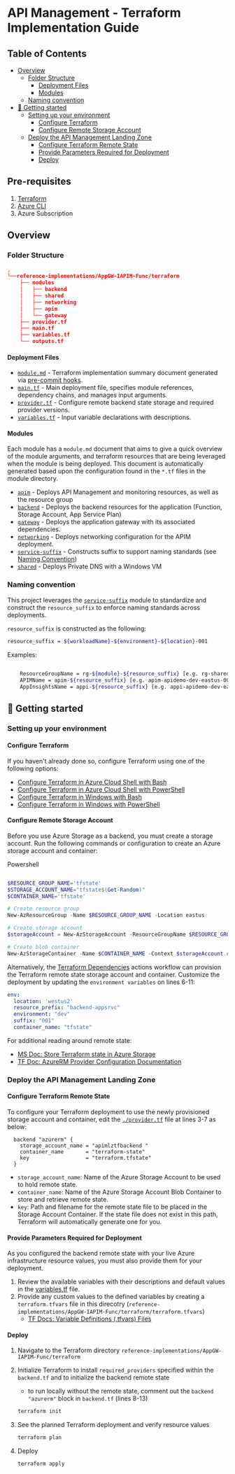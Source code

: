 # API Management - Terraform Implementation Guide

## Table of Contents

- [Overview](#overview)
  - [Folder Structure](#folder-structure)
    - [Deployment Files](#deployment-files)
    - [Modules](#modules)
  - [Naming convention](#naming-convention)
- [:rocket: Getting started](#-rocket--getting-started)
  - [Setting up your environment](#setting-up-your-environment)
    - [Configure Terraform](#configure-terraform)
    - [Configure Remote Storage Account](#configure-remote-storage-account)
  - [Deploy the API Management Landing Zone](#deploy-the-api-management-landing-zone)
    - [Configure Terraform Remote State](#configure-terraform-remote-state)
    - [Provide Parameters Required for Deployment](#provide-parameters-required-for-deployment)
    - [Deploy](#deploy)

## Pre-requisites

1. [Terraform](#configure-terraform)
1. [Azure CLI](https://docs.microsoft.com/en-us/cli/azure/install-azure-cli)
1. Azure Subscription

## Overview

### Folder Structure

```json
.
└──reference-implementations/AppGW-IAPIM-Func/terraform
    ├── modules
    │   ├── backend
    │   ├── shared
    │   ├── networking
    │   ├── apim
    │   └── gateway
    ├── provider.tf
    ├── main.tf
    ├── variables.tf
    └── outputs.tf

```

#### Deployment Files

- [`module.md`](./module.md) - Terraform implementation summary document generated via [pre-commit hooks](../../../.pre-commit-config.yaml).
- [`main.tf`](./main.tf) - Main deployment file, specifies module references, dependency chains, and manages input arguments.
- [`provider.tf`](./provider.tf) - Configure remote backend state storage and required provider versions.
- [`variables.tf`](./variables.tf) - Input variable declarations with descriptions.

#### Modules

Each module has a `module.md` document that aims to give a quick overview of the module arguments, and terraform resources that are being leveraged when the module is being deployed.
This document is automatically generated based upon the configuration found in the `*.tf` files in the module directory.

- [`apim`](./modules/apim/module.md) - Deploys API Management and monitoring resources, as well as the resource group
- [`backend`](./modules/backend/module.md) - Deploys the backend resources for the application (Function, Storage Account, App Service Plan)
- [`gateway`](./modules/gateway/module.md) - Deploys the application gateway with its associated dependencies.
- [`networking`](./modules/networking/module.md) - Deploys networking configuration for the APIM deployment.
- [`service-suffix`](./modules/service-suffix/module.md) - Constructs suffix to support naming standards (see [Naming Convention](#naming-convention))
- [`shared`](./modules/shared/module.md) - Deploys Private DNS with a Windows VM

### Naming convention

This project leverages the [`service-suffix`](./modules/service-suffix/) module to standardize and construct the `resource_suffix` to enforce naming standards across deployments.

`resource_suffix` is constructed as the following:

```bash
resource_suffix = ${workloadName}-${environment}-${location}-001
```

Examples:

```bash
    
    ResourceGroupName = rg-${module}-${resource_suffix} [e.g. rg-shared-apidemo-dev-eastus-001]
    APIMName = apim-${resource_suffix} [e.g. apim-apidemo-dev-eastus-001]
    AppInsightsName = appi-${resource_suffix} [e.g. appi-apidemo-dev-eastus-001]
```

## :rocket: Getting started

### Setting up your environment

#### Configure Terraform

If you haven't already done so, configure Terraform using one of the following options:

- [Configure Terraform in Azure Cloud Shell with Bash](https://docs.microsoft.com/en-us/azure/developer/terraform/get-started-cloud-shell-bash)
- [Configure Terraform in Azure Cloud Shell with PowerShell](https://docs.microsoft.com/en-us/azure/developer/terraform/get-started-cloud-shell-powershell)
- [Configure Terraform in Windows with Bash](https://docs.microsoft.com/en-us/azure/developer/terraform/get-started-windows-bash)
- [Configure Terraform in Windows with PowerShell](https://docs.microsoft.com/en-us/azure/developer/terraform/get-started-windows-powershell)

#### Configure Remote Storage Account

Before you use Azure Storage as a backend, you must create a storage account.
Run the following commands or configuration to create an Azure storage account and container:

Powershell

```powershell

$RESOURCE_GROUP_NAME='tfstate'
$STORAGE_ACCOUNT_NAME="tfstate$(Get-Random)"
$CONTAINER_NAME='tfstate'

# Create resource group
New-AzResourceGroup -Name $RESOURCE_GROUP_NAME -Location eastus

# Create storage account
$storageAccount = New-AzStorageAccount -ResourceGroupName $RESOURCE_GROUP_NAME -Name $STORAGE_ACCOUNT_NAME -SkuName Standard_LRS -Location eastus -AllowBlobPublicAccess $true

# Create blob container
New-AzStorageContainer -Name $CONTAINER_NAME -Context $storageAccount.context -Permission blob

```

Alternatively, the [Terraform Dependencies](../../../.github/workflows/terraform-dependencies.yml) actions workflow can provision the Terraform remote state storage account and container. Customize the deployment by updating the `environment variables` on lines 6-11:

```yaml
env:
  location: 'westus2'
  resource_prefix: "backend-appsrvc"
  environment: "dev"
  suffix: "001"
  container_name: "tfstate"
```

For additional reading around remote state:

- [MS Doc: Store Terraform state in Azure Storage](https://docs.microsoft.com/en-us/azure/developer/terraform/store-state-in-azure-storage?tabs=azure-cli)
- [TF Doc: AzureRM Provider Configuration Documentation](https://www.terraform.io/language/settings/backends/azurerm)

### Deploy the API Management Landing Zone

#### Configure Terraform Remote State

To configure your Terraform deployment to use the newly provisioned storage account and container, edit the [`./provider.tf`](./provider.tf) file at lines 3-7 as below:

```hcl
  backend "azurerm" {
    storage_account_name = "apimlztfbackend "
    container_name       = "terraform-state"
    key                  = "terraform.tfstate"
  }
```

- `storage_account_name`: Name of the Azure Storage Account to be used to hold remote state.
- `container_name`: Name of the Azure Storage Account Blob Container to store and retrieve remote state.
- `key`: Path and filename for the remote state file to be placed in the Storage Account Container. If the state file does not exist in this path, Terraform will automatically generate one for you.

#### Provide Parameters Required for Deployment

As you configured the backend remote state with your live Azure infrastructure resource values, you must also provide them for your deployment.

1. Review the available variables with their descriptions and default values in the [variables.tf](./variables.tf) file.
2. Provide any custom values to the defined variables by creating a `terraform.tfvars` file in this direcotry (`reference-implementations/AppGW-IAPIM-Func/terraform/terraform.tfvars`)
    - [TF Docs: Variable Definitions (.tfvars) Files](https://www.terraform.io/language/values/variables#variable-definitions-tfvars-files)

#### Deploy

1. Navigate to the Terraform directory `reference-implementations/AppGW-IAPIM-Func/terraform`
1. Initialize Terraform to install `required_providers` specified within the `backend.tf` and to initialize the backend remote state
    - to run locally without the remote state, comment out the `backend "azurerm"` block in `backend.tf` (lines 8-13)

    ```bash
    terraform init
    ```

1. See the planned Terraform deployment and verify resource values

    ```bash
    terraform plan
    ```

1. Deploy

    ```bash
    terraform apply
    ```
